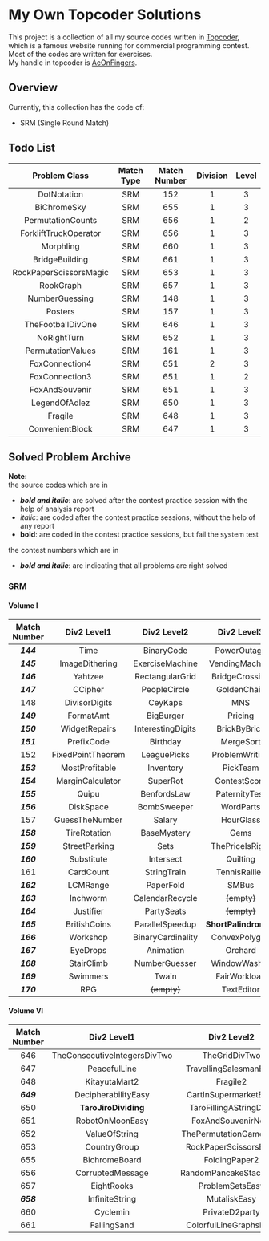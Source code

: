 # My Own Topcoder Solutions
This project is a collection of all my source codes written in [Topcoder](http://www.topcoder.com), which is a
famous
website running for commercial programming contest. Most of the codes are written for exercises.  
My handle in topcoder is [AcOnFingers](http://community.topcoder.com/tc?module=Mem$berProfile&cr=23086905).

## Overview

Currently, this collection has the code of:
* SRM (Single Round Match)

## Todo List
| Problem Class | Match Type | Match Number | Division | Level |
:---:|:---:|:---:|:---:|:---:|
DotNotation | SRM | 152 | 1 | 3 | 
BiChromeSky | SRM | 655 | 1 | 3 |
PermutationCounts | SRM | 656 | 1 | 2 |
ForkliftTruckOperator | SRM | 656 | 1 | 3 |
Morphling | SRM | 660 | 1 | 3 |
BridgeBuilding | SRM | 661 | 1 | 3 |
RockPaperScissorsMagic | SRM | 653 | 1 | 3 |
RookGraph | SRM | 657 | 1 | 3 |
NumberGuessing | SRM | 148 | 1 | 3 |
Posters | SRM | 157 | 1 | 3 |
TheFootballDivOne | SRM | 646 | 1 | 3 |
NoRightTurn | SRM | 652 | 1 | 3 |
PermutationValues | SRM | 161 | 1 | 3 |
FoxConnection4 | SRM | 651 | 2 | 3 |
FoxConnection3 | SRM | 651 | 1 | 2 |
FoxAndSouvenir | SRM | 651 | 1 | 3 |
LegendOfAdlez | SRM | 650 | 1 | 3 |
Fragile | SRM | 648 | 1 | 3 |
ConvenientBlock | SRM | 647 | 1 | 3 |

## Solved Problem Archive

**Note:**  
the source codes which are in
* **_bold and italic_**: are solved after the contest practice session with the help of analysis report
* _italic_: are coded after the contest practice sessions, without the help of any report 
* **bold**: are coded in the contest practice sessions, but fail the system test

the contest numbers which are in
* **_bold and italic_**: are indicating that all problems are right solved

### SRM

#### Volume I

| Match Number | Div2 Level1  | Div2 Level2 | Div2 Level3 | Div1 Level1 | Div1 Level2 | Div1 Level3 |
:---:|:---:|:---:|:---:|:---:|:---:|:---:|
**_144_** | Time | BinaryCode | PowerOutage | ~~(empty)~~ | Lottery | _PenLift_ | 
**_145_** | ImageDithering | ExerciseMachine | VendingMachine | Bonuses | ~~(empty)~~ | HillHike | 
**_146_** | Yahtzee | RectangularGrid | BridgeCrossing | ~~(empty)~~ | Masterbrain | Roundabout |
**_147_** | CCipher | PeopleCircle | GoldenChain |  ~~(empty)~~  | Dragons | Flags | 
148 | DivisorDigits | CeyKaps | MNS | Circlegame | ~~(empty)~~  | | 
**_149_** | FormatAmt | BigBurger | Pricing | ~~(empty)~~ | MessageMess | GForce | 
**_150_** | WidgetRepairs | InterestingDigits | BrickByBrick | ~~(empty)~~ | StripePainter | RoboCourier | 
**_151_** | PrefixCode | Birthday | MergeSort | Archimedes | ~~(empty)~~ | Gauss | 
152 | FixedPointTheorem | LeaguePicks | ProblemWriting | ~~(empty)~~ | QuiningTopCoder | | 
**_153_** | MostProfitable | Inventory | PickTeam | ~~(empty)~~ | Collision | GasStations | 
**_154_** | MarginCalculator | SuperRot | ContestScore | CheatCode | ~~(empty)~~ | PossibleOrders | 
**_155_** | Quipu | BenfordsLaw | PaternityTest | ~~(empty)~~ | QuipuReader | RedBlack |
**_156_** | DiskSpace | BombSweeper | WordParts | ~~(empty)~~ | SmartElevator | PathFinding |
157 | GuessTheNumber | Salary | HourGlass | ~~(empty)~~ | Table | |
**_158_** | TireRotation | BaseMystery | Gems | ~~(empty)~~ | StampPads | Jumper |
**_159_** | StreetParking | Sets | ThePriceIsRight | FryingHamburgers | ~~(empty)~~ | PointsOnAxis |
**_160_** | Substitute | Intersect | Quilting | Iditarod | ~~(empty)~~ | Permutation |
161 | CardCount | StringTrain | TennisRallies | IsHomomorphism | ~~(empty)~~ | |
**_162_** | LCMRange | PaperFold | SMBus | ~~(empty)~~ | **JarBox** | **PermutationCounter** |
**_163_** | Inchworm | CalendarRecycle | ~~(empty)~~ | Rochambo | **Pool** | **CalendarISO** |
**_164_** | Justifier | PartySeats | ~~(empty)~~ | UserId | WhatSort | **DesertWind** |
**_165_** | BritishCoins | ParallelSpeedup | **ShortPalindromes** | ~~(empty)~~ | ContinuedFractions | **Scheduling** |
**_166_** | Workshop | BinaryCardinality | ConvexPolygon | ~~(empty)~~ | CircleBugs | **LongNumber** |
**_167_** | EyeDrops | Animation | Orchard | ~~(empty)~~ | **TeamPhoto** | **AlphaDice** |
**_168_** | StairClimb | NumberGuesser | WindowWasher | ~~(empty)~~ | DirectoryTree | **ParkingLot** |
**_169_** | Swimmers | Twain | FairWorkload | MineField | ~~(empty)~~ | GoldMine |
**_170_** | RPG | ~~(empty)~~ | TextEditor | **CrossCountry** | **ResistorCombinations** | UndergroundVault |


#### Volume VI

| Match Number | Div2 Level1  | Div2 Level2 | Div2 Level3 | Div1 Level1 | Div1 Level2 | Div1 Level3 |
:---:|:---:|:---:|:---:|:---:|:---:|:---:|
646 | TheConsecutiveIntegersDivTwo | TheGridDivTwo | TheFootballDivTwo | TheConsecutiveIntegersDivOne | TheGridDivOne | |
647 | PeacefulLine | TravellingSalesmanEasy | BuildingTowers | _BuildingTowersEasy_ | _CtuRobots_ | |
648 | KitayutaMart2 | Fragile2 | **ABC** | AB | _KitayutaMart_ | |
**_649_** | DecipherabilityEasy | CartInSupermarketEasy | XorSequenceEasy | Decipherability | _XorSequence_ | **CartInSupermarket** |
650 | **TaroJiroDividing** | TaroFillingAStringDiv2 | TheKingsRoadsDiv2 | TaroFillingAStringDiv1 | **_TheKingsRoadsDiv1_** | |
651 | RobotOnMoonEasy | FoxAndSouvenirNext | | RobotOnMoon | | |
652 | ValueOfString | ThePermutationGameDiv2 | NoRightTurnDiv2 | ThePermutationGame | **_MaliciousPath_** | |
653 | CountryGroup | RockPaperScissorsEasy | SingingEasy | CountryGroupHard | **_Singing_** | |
655 | BichromeBoard | FoldingPaper2 | NineEasy | BichromePainting | Nine | |
656 | CorruptedMessage | RandomPancakeStackDiv2 | PermutationCountsDiv2 | RandomPancakeStack | | |
657 | EightRooks | ProblemSetsEasy | PolynomialRemainder | ProblemSets | **_PolynomialGCD_** | |
**_658_** | InfiniteString | MutaliskEasy | OddEvenTreeHard | OddEvenTree | Mutalisk | DancingForever |
660 | Cyclemin | PrivateD2party | Powerit | Coversta | Privateparty | |
661 | FallingSand | ColorfulLineGraphsDiv2 | BridgeBuildingDiv2 | MissingLCM | **_ColorfulLineGraphs_** | |
 

